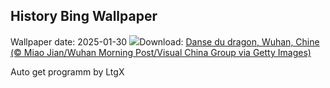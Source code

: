 ## History Bing Wallpaper
Wallpaper date: 2025-01-30
![](https://www.bing.com/th?id=OHR.LunarDragon_FR-CA9234329279_UHD.jpg&w=1000)Download: [Danse du dragon, Wuhan, Chine (© Miao Jian/Wuhan Morning Post/Visual China Group via Getty Images)](https://www.bing.com/th?id=OHR.LunarDragon_FR-CA9234329279_UHD.jpg)

Auto get programm by LtgX
